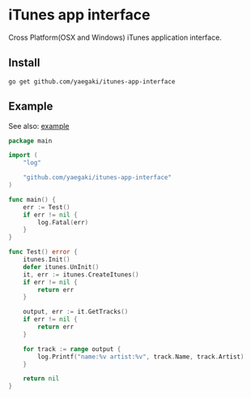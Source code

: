 # iTunes app interface
Cross Platform(OSX and Windows) iTunes application interface.

## Install
```
go get github.com/yaegaki/itunes-app-interface
```

## Example
See also: [example](https://github.com/yaegaki/itunes-app-interface/tree/master/example)
```go
package main

import (
	"log"

	"github.com/yaegaki/itunes-app-interface"
)

func main() {
	err := Test()
	if err != nil {
		log.Fatal(err)
	}
}

func Test() error {
	itunes.Init()
	defer itunes.UnInit()
	it, err := itunes.CreateItunes()
	if err != nil {
		return err
	}

	output, err := it.GetTracks()
	if err != nil {
		return err
	}

	for track := range output {
		log.Printf("name:%v artist:%v", track.Name, track.Artist)
	}

	return nil
}
```
